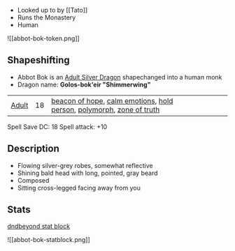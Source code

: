 * Looked up to by [[Tato]]
* Runs the Monastery
* Human

![[abbot-bok-token.png]]
## Shapeshifting

* Abbot Bok is an [Adult Silver Dragon](https://www.dndbeyond.com/monsters/16772-adult-silver-dragon) shapechanged into a human monk
* Dragon name: **Golos-bok'eir "Shimmerwing"**

|   |   |   |
|---|---|---|
|[Adult](https://www.dndbeyond.com/monsters/16772-adult-silver-dragon)|18|[beacon of hope](https://www.dndbeyond.com/spells/beacon-of-hope), [calm emotions](https://www.dndbeyond.com/spells/calm-emotions), [hold person](https://www.dndbeyond.com/spells/hold-person), [polymorph](https://www.dndbeyond.com/spells/polymorph), [zone of truth](https://www.dndbeyond.com/spells/zone-of-truth)|

Spell Save DC: 18
Spell attack: +10
## Description

* Flowing silver-grey robes, somewhat reflective
* Shining bald head with long, pointed, gray beard
* Composed
* Sitting cross-legged facing away from you
## Stats

[dndbeyond stat block](https://www.dndbeyond.com/monsters/3821866-abbot-bok)

![[abbot-bok-statblock.png]]
